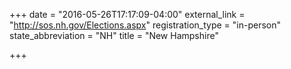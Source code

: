 +++
date = "2016-05-26T17:17:09-04:00"
external_link = "http://sos.nh.gov/Elections.aspx"
registration_type = "in-person"
state_abbreviation = "NH"
title = "New Hampshire"

+++

